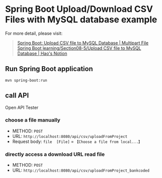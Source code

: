 # Spring Boot Upload/Download CSV Files with MySQL database example

For more detail, please visit:
> [Spring Boot: Upload CSV file to MySQL Database | Multipart File](https://bezkoder.com/spring-boot-upload-csv-file/)
> [Spring Boot learning/Section08-5/Upload CSV file to MySQL Database | Hao's Notion](https://www.notion.so/Section08-5-Uploading-and-Parsing-CSV-File-using-Spring-Boot-218f797f44e6479aa2b0308918a6e3ae)

## Run Spring Boot application
```
mvn spring-boot:run
```

## call API
Open API Tester
### choose a file manually
- METHOD: `POST`
- URL: `http://localhost:8080/api/csv/uploadFromProject`
- Request body: `file  [File]`  =  `【Choose a file from local...】`

### directly access a download URL read file
- METHOD: `POST`
- URL: `http://localhost:8080/api/csv/uploadFromProject_bankcoded`

